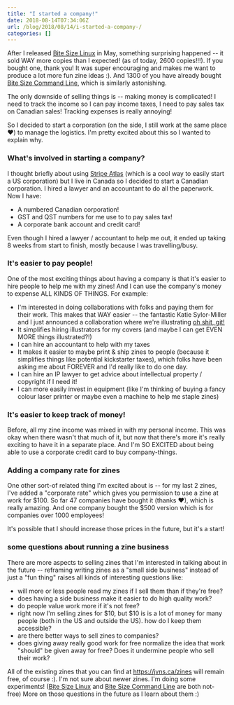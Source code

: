 ```yaml
---
title: "I started a company!"
date: 2018-08-14T07:34:06Z
url: /blog/2018/08/14/i-started-a-company-/
categories: []
---
```

 
After I released [Bite Size Linux](https://gum.co/bite-size-linux) in May, something surprising
happened -- it sold WAY more copies than I expected! (as of today, 2600 copies!!!). If you bought
one, thank you! It was super encouraging and makes me want to produce a lot more fun zine ideas :).
And 1300 of you have already bought [Bite Size Command Line](https://gum.co/bite-size-command-line),
which is similarly astonishing.
 
The only downside of selling things is -- making money is complicated! I need to track the income so
I can pay income taxes, I need to pay sales tax on Canadian sales! Tracking expenses is really
annoying! 
 
So I decided to start a corporation (on the side, I still work at the same place ❤) to manage the
logistics. I'm pretty excited about this so I wanted to explain why. 
 
### What's involved in starting a company? 
 
I thought briefly about using [Stripe Atlas](https://stripe.com/atlas) (which is a cool way to easily start a US corporation) but I live in Canada so I decided to start a Canadian corporation. I hired a lawyer and an accountant to do all the paperwork. Now I have: 
 
* A numbered Canadian corporation! 
* GST and QST numbers for me use to to pay sales tax! 
* A corporate bank account and credit card! 
 
Even though I hired a lawyer / accountant to help me out, it ended up taking 8 weeks from start to
finish, mostly because I was travelling/busy.
 
### It's easier to pay people! 
 
One of the most exciting things about having a company is that it's easier to hire people to help me
with my zines! And I can use the company's money to expense ALL KINDS OF THINGS. For example: 
 
* I'm interested in doing collaborations with folks and paying them for their work. This makes that WAY easier -- the fantastic Katie Sylor-Miller and I just announced a collaboration where we're illustrating [oh shit, git!](https://ohshitgit.com/)
* It simplifies hiring illustrators for my covers (and maybe I can get EVEN MORE things illustrated?!) 
* I can hire an accountant to help with my taxes 
* It makes it easier to maybe print & ship zines to people (because it simplifies things like potential kickstarter taxes), which folks have been asking me about FOREVER and I'd really like to do one day.  
* I can hire an IP lawyer to get advice about intellectual property / copyright if I need it! 
* I can more easily invest in equipment (like I'm thinking of buying a fancy colour laser printer or maybe even a machine to help me staple zines) 
 
### It's easier to keep track of money! 
 
Before, all my zine income was mixed in with my personal income. This was okay when there wasn't
that much of it, but now that there's more it's really exciting to have it in a separate place. And
I'm SO EXCITED about being able to use a corporate credit card to buy company-things. 
 
### Adding a company rate for zines 
 
One other sort-of related thing I'm excited about is -- for my last 2 zines, I've added a "corporate
rate" which gives you permission to use a zine at work for $100. So far 47 companies have bought it
(thanks ❤), which is really amazing. And one company bought the $500 version which is for companies
over 1000 employees! 
 
It's possible that I should increase those prices in the future, but it's a start! 
 
### some questions about running a zine business 
 
There are more aspects to selling zines that I'm interested in talking about in the future --
reframing writing zines as a "small side business" instead of just a "fun thing" raises all kinds of
interesting questions like: 
 
* will more or less people read my zines if I sell them than if they're free? 
* does having a side business make it easier to do high quality work?
* do people value work more if it's not free? 
* right now I'm selling zines for $10, but $10 is is a lot of money for many people (both in the US and outside the US). how do I keep them accessible? 
* are there better ways to sell zines to companies? 
* does giving away really good work for free normalize the idea that work "should" be given away for free? Does it undermine people who sell their work? 
 
All of the existing zines that you can find at https://jvns.ca/zines will remain free, of course :).
I'm not sure about newer zines. I'm doing some experiments! ([Bite Size Linux](https://gum.co/bite-size-linux) and [Bite Size Command Line](https://gum.co/bite-size-command-line) are both not-free)
More on those questions in the future as I learn about them :)



